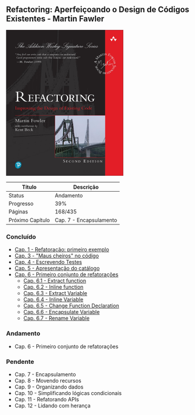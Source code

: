 ## Refactoring: Aperfeiçoando o Design de Códigos Existentes - Martin Fawler

<img src="/readme/refactoring.jpg" alt="Refactoring: Aperfeiçoando o Design de Códigos Existentes - Martin Fowler" title="Refactoring: Aperfeiçoando o Design de Códigos Existentes - Martin Fowler" width="320">

| Título           | Descrição               |
| ---------------- | ----------------------- |
| Status           | Andamento               |
| Progresso        | 39%                     |
| Páginas          | 168/435                 |
| Próximo Capítulo | Cap. 7 - Encapsulamento |

### Concluído

-  [Cap. 1 - Refatoração: primeiro exemplo](https://github.com/mgomesdev/refactoring/tree/main/src/cap-1-refatoracao-primeiro-exemplo)
-  [Cap. 3 - "Maus cheiros" no código](#)
-  [Cap. 4 - Escrevendo Testes](https://github.com/mgomesdev/refactoring/tree/main/src/cap-4-escrevendo-testes)
-  [Cap. 5 - Apresentação do catálogo](#)
-  [Cap. 6 - Primeiro conjunto de refatorações](https://github.com/mgomesdev/refactoring/tree/main/src/cap-6-primeiro-conjunto-refatoracoes)
   -  [Cap. 6.1 - Extract function](https://github.com/mgomesdev/refactoring/tree/main/src/cap-6-primeiro-conjunto-refatoracoes)
   -  [Cap. 6.2 - Inline function](https://github.com/mgomesdev/refactoring/tree/main/src/cap-6-primeiro-conjunto-refatoracoes)
   -  [Cap. 6.3 - Extract Variable](https://github.com/mgomesdev/refactoring/tree/main/src/cap-6-primeiro-conjunto-refatoracoes)
   -  [Cap. 6.4 - Inline Variable](https://github.com/mgomesdev/refactoring/tree/main/src/cap-6-primeiro-conjunto-refatoracoes)
   -  [Cap. 6.5 - Change Function Declaration](https://github.com/mgomesdev/refactoring/tree/main/src/cap-6-primeiro-conjunto-refatoracoes)
   -  [Cap. 6.6 - Encapsulate Variable](https://github.com/mgomesdev/refactoring/tree/main/src/cap-6-primeiro-conjunto-refatoracoes)
   -  [Cap. 6.7 - Rename Variable](https://github.com/mgomesdev/refactoring/tree/main/src/cap-6-primeiro-conjunto-refatoracoes)

### Andamento

-  Cap. 6 - Primeiro conjunto de refatorações

### Pendente

-  Cap. 7 - Encapsulamento
-  Cap. 8 - Movendo recursos
-  Cap. 9 - Organizando dados
-  Cap. 10 - Simplificando lógicas condicionais
-  Cap. 11 - Refatorando APIs
-  Cap. 12 - Lidando com herança
